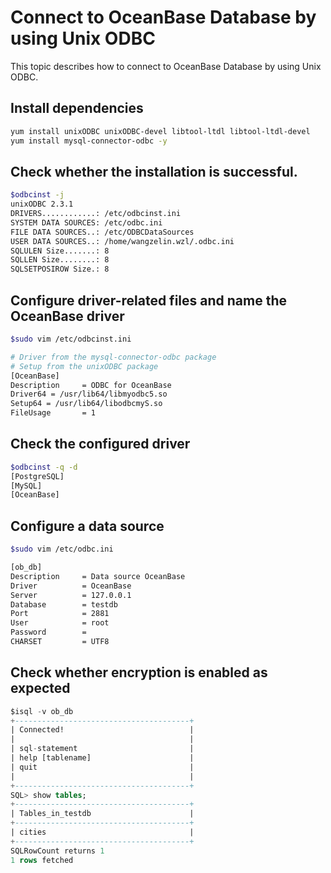 # Connect to OceanBase Database by using Unix ODBC

This topic describes how to connect to OceanBase Database by using Unix ODBC. 

## Install dependencies

```bash
yum install unixODBC unixODBC-devel libtool-ltdl libtool-ltdl-devel
yum install mysql-connector-odbc -y
```

## Check whether the installation is successful.

```bash
$odbcinst -j
unixODBC 2.3.1
DRIVERS............: /etc/odbcinst.ini
SYSTEM DATA SOURCES: /etc/odbc.ini
FILE DATA SOURCES..: /etc/ODBCDataSources
USER DATA SOURCES..: /home/wangzelin.wzl/.odbc.ini
SQLULEN Size.......: 8
SQLLEN Size........: 8
SQLSETPOSIROW Size.: 8
```

## Configure driver-related files and name the OceanBase driver

```bash
$sudo vim /etc/odbcinst.ini

# Driver from the mysql-connector-odbc package
# Setup from the unixODBC package
[OceanBase]
Description     = ODBC for OceanBase
Driver64 = /usr/lib64/libmyodbc5.so
Setup64 = /usr/lib64/libodbcmyS.so
FileUsage       = 1
```

## Check the configured driver

```bash
$odbcinst -q -d
[PostgreSQL]
[MySQL]
[OceanBase]
```

## Configure a data source

```bash
$sudo vim /etc/odbc.ini

[ob_db]
Description     = Data source OceanBase
Driver          = OceanBase
Server          = 127.0.0.1  
Database        = testdb
Port            = 2881
User            = root
Password        =
CHARSET         = UTF8
```

## Check whether encryption is enabled as expected

```sql
$isql -v ob_db
+---------------------------------------+
| Connected!                            |
|                                       |
| sql-statement                         |
| help [tablename]                      |
| quit                                  |
|                                       |
+---------------------------------------+
SQL> show tables;
+---------------------------------------+
| Tables_in_testdb                      |
+---------------------------------------+
| cities                                |
+---------------------------------------+
SQLRowCount returns 1
1 rows fetched
```

